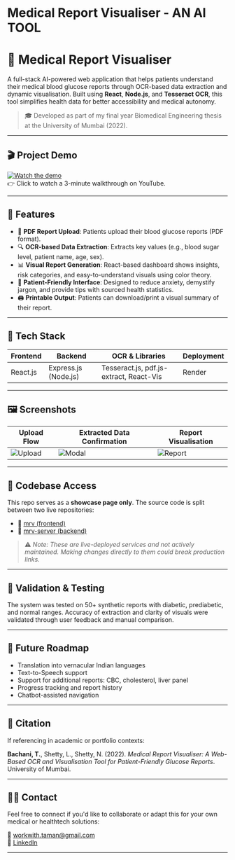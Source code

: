 # Medical Report Visualiser - AN AI TOOL

# 🧠 Medical Report Visualiser

A full-stack AI-powered web application that helps patients understand their medical blood glucose reports through OCR-based data extraction and dynamic visualisation. Built using **React**, **Node.js**, and **Tesseract OCR**, this tool simplifies health data for better accessibility and medical autonomy.

> 🎓 Developed as part of my final year Biomedical Engineering thesis at the University of Mumbai (2022).

---

## 🎬 Project Demo

[![Watch the demo](https://img.youtube.com/vi/vIpQMA6TQqc/0.jpg)](https://www.youtube.com/watch?v=vIpQMA6TQqc)  
👉 Click to watch a 3-minute walkthrough on YouTube.

---

## 🚀 Features

- 📄 **PDF Report Upload**: Patients upload their blood glucose reports (PDF format).
- 🔍 **OCR-based Data Extraction**: Extracts key values (e.g., blood sugar level, patient name, age, sex).
- 📊 **Visual Report Generation**: React-based dashboard shows insights, risk categories, and easy-to-understand visuals using color theory.
- 🧠 **Patient-Friendly Interface**: Designed to reduce anxiety, demystify jargon, and provide tips with sourced health statistics.
- 🖨️ **Printable Output**: Patients can download/print a visual summary of their report.

---

## 🧰 Tech Stack

| Frontend | Backend | OCR & Libraries | Deployment |
|----------|---------|-----------------|------------|
| React.js | Express.js (Node.js) | Tesseract.js, pdf.js-extract, React-Vis | Render |

---

## 🖼️ Screenshots

| Upload Flow | Extracted Data Confirmation | Report Visualisation |
|-------------|-----------------------------|----------------------|
| ![Upload](assets/upload.png) | ![Modal](assets/confirm.png) | ![Report](assets/visualisation.png) |

---

## 📂 Codebase Access

This repo serves as a **showcase page only**. The source code is split between two live repositories:

- 🔗 [mrv (frontend)](https://github.com/tamanbachani/mrv)  
- 🔗 [mrv-server (backend)](https://github.com/tamanbachani/mrv-server)

> ⚠️ *Note: These are live-deployed services and not actively maintained. Making changes directly to them could break production links.*

---

## 🧪 Validation & Testing

The system was tested on 50+ synthetic reports with diabetic, prediabetic, and normal ranges. Accuracy of extraction and clarity of visuals were validated through user feedback and manual comparison.

---

## 🔮 Future Roadmap

- Translation into vernacular Indian languages  
- Text-to-Speech support  
- Support for additional reports: CBC, cholesterol, liver panel  
- Progress tracking and report history  
- Chatbot-assisted navigation  

---

## 📜 Citation

If referencing in academic or portfolio contexts:

**Bachani, T.**, Shetty, L., Shetty, N. (2022). *Medical Report Visualiser: A Web-Based OCR and Visualisation Tool for Patient-Friendly Glucose Reports*. University of Mumbai.

---

## 🙋‍♂️ Contact

Feel free to connect if you'd like to collaborate or adapt this for your own medical or healthtech solutions:

📧 workwith.taman@gmail.com  
🔗 [LinkedIn](https://www.linkedin.com/in/taman-bachani)

---


